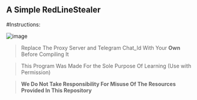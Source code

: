 ## A Simple RedLineStealer

#Instructions:

![image](https://user-images.githubusercontent.com/94680549/206546946-cbc09f1c-3698-40e6-90a3-9de1f8fc11de.png)

>Replace The Proxy Server and Telegram Chat_Id With Your **Own** Before Compiling It

>This Program Was Made For the Sole Purpose Of Learning (Use with Permission)

>**We Do Not Take Responsibility For Misuse Of The Resources Provided In This Repository**
